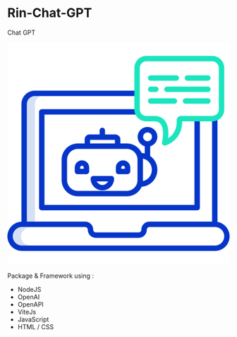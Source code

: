 # Rin-Chat-GPT

Chat GPT

<img src="./public/logo.png" />

Package & Framework using :

- NodeJS
- OpenAI
- OpenAPI
- ViteJs
- JavaScript
- HTML / CSS
